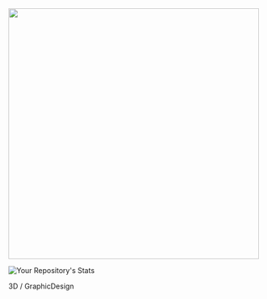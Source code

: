 <img src="https://i.imgur.com/XLXzG2r.gif" width="495">

![Your Repository's Stats](https://github-readme-stats.vercel.app/api?username=Realitive-jef&show_icons=true?&theme=dark)

3D / GraphicDesign
